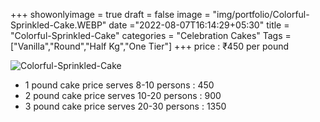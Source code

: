 +++
showonlyimage = true
draft = false
image = "img/portfolio/Colorful-Sprinkled-Cake.WEBP"
date ="2022-08-07T16:14:29+05:30"
title = "Colorful-Sprinkled-Cake"
categories = "Celebration Cakes"
Tags = ["Vanilla","Round","Half Kg","One Tier"]
+++
price : ₹450 per pound
<!--more-->
![Colorful-Sprinkled-Cake](/img/portfolio/Colorful-Sprinkled-Cake.WEBP)
* 1 pound cake price serves 8-10 persons : 450
* 2 pound cake price serves 10-20 persons : 900
* 3 pound cake price serves 20-30 persons : 1350
